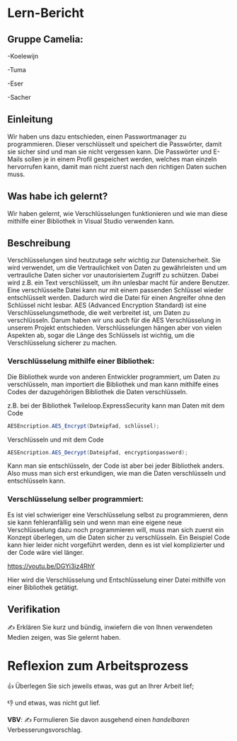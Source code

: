 # Lern-Bericht

## Gruppe Camelia:

-Koelewijn

-Tuma

-Eser

-Sacher

## Einleitung

Wir haben uns dazu entschieden, einen Passwortmanager zu programmieren. Dieser verschlüsselt und speichert die Passwörter, damit sie sicher sind und man sie nicht vergessen kann. Die Passwörter und E-Mails sollen je in einem Profil gespeichert werden, welches man einzeln hervorrufen kann, damit man nicht zuerst nach den richtigen Daten suchen muss.

## Was habe ich gelernt?

Wir haben gelernt, wie Verschlüsselungen funktionieren und wie man diese mithilfe einer Bibliothek in Visual Studio verwenden kann.

## Beschreibung

Verschlüsselungen sind heutzutage sehr wichtig zur Datensicherheit. Sie wird verwendet, um die Vertraulichkeit von Daten zu gewährleisten und um vertrauliche Daten sicher vor unautorisiertem Zugriff zu schützen. Dabei wird z.B. ein Text verschlüsselt, um ihn unlesbar macht für andere Benutzer. Eine verschlüsselte Datei kann nur mit einem passenden Schlüssel wieder entschlüsselt werden. Dadurch wird die Datei für einen Angreifer ohne den Schlüssel nicht lesbar. AES (Advanced Encryption Standard) ist eine Verschlüsselungsmethode, die weit verbreitet ist, um Daten zu verschlüsseln. Darum haben wir uns auch für die AES Verschlüsselung in unserem Projekt entschieden. Verschlüsselungen hängen aber von vielen Aspekten ab, sogar die Länge des Schlüssels ist wichtig, um die Verschlüsselung sicherer zu machen.

### Verschlüsselung mithilfe einer Bibliothek:

Die Bibliothek wurde von anderen Entwickler programmiert, um Daten zu verschlüsseln, man importiert die Bibliothek und man kann mithilfe eines Codes der dazugehörigen Bibliothek die Daten verschlüsseln.

z.B. bei der Bibliothek Twileloop.ExpressSecurity kann man Daten mit dem Code

```csharp
AESEncription.AES_Encrypt(Dateipfad, schlüssel);
```

Verschlüsseln und mit dem Code 

```csharp
AESEncription.AES_Decrypt(Dateipfad, encryptionpassword);
```

Kann man sie entschlüsseln, der Code ist aber bei jeder Bibliothek anders. Also muss man sich erst erkundigen, wie man die Daten verschlüsseln und entschlüsseln kann.

### Verschlüsselung selber programmiert:

Es ist viel schwieriger eine Verschlüsselung selbst zu programmieren, denn sie kann fehleranfällig sein und wenn man eine eigene neue Verschlüsselung dazu noch programmieren will, muss man sich zuerst ein Konzept überlegen, um die Daten sicher zu verschlüsseln. Ein Beispiel Code kann hier leider nicht vorgeführt werden, denn es ist viel komplizierter und der Code wäre viel länger.


https://youtu.be/DGYi3iz4RhY


Hier wird die Verschlüsselung und Entschlüsselung einer Datei mithilfe von einer Bibliothek getätigt.

## Verifikation

✍️ Erklären Sie kurz und bündig, inwiefern die von Ihnen verwendeten Medien zeigen, was Sie gelernt haben.

# Reflexion zum Arbeitsprozess

👍 Überlegen Sie sich jeweils etwas, was gut an Ihrer Arbeit lief; 

👎 und etwas, was nicht gut lief.

**VBV**: ✍️ Formulieren Sie davon ausgehend einen *handelbaren* Verbesserungsvorschlag.
